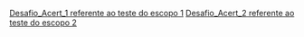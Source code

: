 [Desafio_Acert_1 referente ao teste do escopo 1](https://github.com/raianyrufino/desafio_acert/tree/master/desafio_acert_1)
[Desafio_Acert_2 referente ao teste do escopo 2](https://github.com/raianyrufino/desafio_acert/tree/master/desafio_acert_2)






